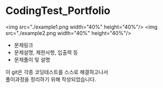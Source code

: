 # CodingTest_Portfolio
<img src="./example1.png  width="40%" height="40%"/>
<img src="./example2.png  width="40%" height="40%"/>

* 문제링크
* 문제설명, 제한사항, 입출력 등
* 문제풀이 및 설명 


이 git은 각종 코딩테스트를 스스로 해결하고나서  
풀이과정을 정리하기 위해 작성되었습니다.
